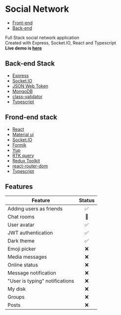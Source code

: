 # Social Network

- [Front-end](https://github.com/Scadar/social-network-frontend)
- [Back-end](https://github.com/Scadar/social-network-backend)

Full Stack social network application  
Created with Express, Socket.IO, React and Typescript  
**Live demo is [here]()**

## Back-end Stack

* [Express](https://expressjs.com/)
* [Socket.IO](https://socket.io/)
* [JSON Web Token](https://jwt.io/)
* [MongoDB](https://www.mongodb.com/)
* [class-validator](https://github.com/typestack/class-validator)
* [Typescript](https://www.typescriptlang.org/)

## Frond-end stack

* [React](https://reactjs.org/)
* [Material ui](https://mui.com/)
* [Socket.IO](https://socket.io/)
* [Formik](https://formik.org/)
* [Yup](https://github.com/jquense/yup)
* [RTK query](https://redux-toolkit.js.org/rtk-query/overview)
* [Redux Toolkit](https://redux-toolkit.js.org/)
* [react-router-dom](https://reactrouter.com/)
* [Typescript](https://www.typescriptlang.org/)

## Features

| Feature                        | Status |
|--------------------------------|:------:|
| Adding users as friends        |   ✅    |
| Сhat rooms                     |   🚧   |
| User avatar                    |   ✅    |
| JWT authentication             |   ✅    |
| Dark theme                     |   ✅    |
| Emoji picker                   |   ❌    |
| Media messages                 |   ❌    |
| Online status                  |   ❌    |
| Message notification           |   ❌    |
| "User is typing" notifications |   ❌    |
| My disk                        |   ❌    |
| Groups                         |   ❌    |
| Posts                          |   ❌    |
